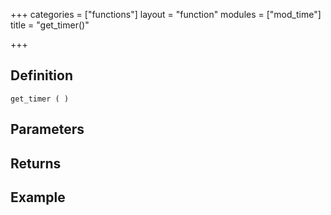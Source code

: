 +++
categories = ["functions"]
layout = "function"
modules = ["mod_time"]
title = "get_timer()"

+++

## Definition

    get_timer ( )

## Parameters

## Returns

## Example
